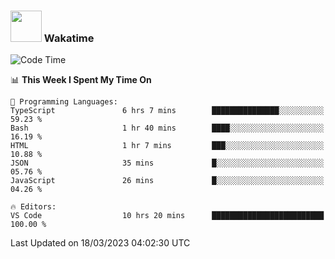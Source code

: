 ### <img src="https://media.giphy.com/media/VgCDAzcKvsR6OM0uWg/giphy.gif" width="50"> Wakatime

  <!--START_SECTION:waka-->
![Code Time](http://img.shields.io/badge/Code%20Time-1%2C321%20hrs%2014%20mins-blue)

📊 **This Week I Spent My Time On** 

```text
💬 Programming Languages: 
TypeScript               6 hrs 7 mins        ███████████████░░░░░░░░░░   59.23 % 
Bash                     1 hr 40 mins        ████░░░░░░░░░░░░░░░░░░░░░   16.19 % 
HTML                     1 hr 7 mins         ███░░░░░░░░░░░░░░░░░░░░░░   10.88 % 
JSON                     35 mins             █░░░░░░░░░░░░░░░░░░░░░░░░   05.76 % 
JavaScript               26 mins             █░░░░░░░░░░░░░░░░░░░░░░░░   04.26 % 

🔥 Editors: 
VS Code                  10 hrs 20 mins      █████████████████████████   100.00 % 
```


 Last Updated on 18/03/2023 04:02:30 UTC
<!--END_SECTION:waka-->
